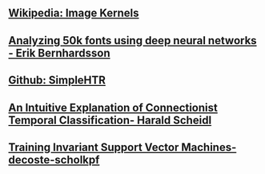 ## [Wikipedia: Image Kernels](https://en.wikipedia.org/wiki/Kernel_(image_processing))    

## [Analyzing 50k fonts using deep neural networks - Erik Bernhardsson](https://erikbern.com/2016/01/21/analyzing-50k-fonts-using-deep-neural-networks.html)  

## [Github: SimpleHTR](https://github.com/githubharald/SimpleHTR)  

## [An Intuitive Explanation of Connectionist Temporal Classification- Harald Scheidl](https://towardsdatascience.com/intuitively-understanding-connectionist-temporal-classification-3797e43a86c)  

## [Training Invariant Support Vector Machines- decoste-scholkpf](https://people.eecs.berkeley.edu/~malik/cs294/decoste-scholkopf.pdf)
